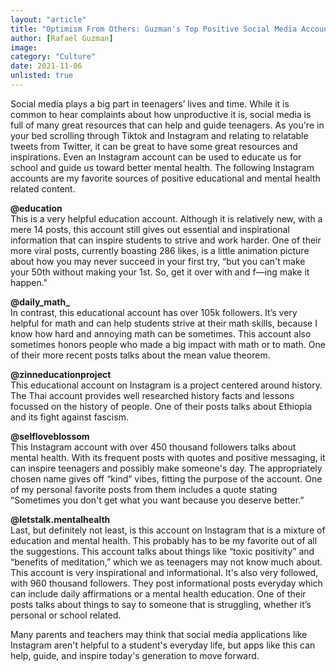 ```yaml
---
layout: "article"
title: "Optimism From Others: Guzman's Top Positive Social Media Accounts"
author: [Rafael Guzman]
image: 
category: "Culture"
date: 2021-11-06
unlisted: true
---
```


Social media plays a big part in teenagers’ lives and time. While it is common to hear complaints about how unproductive it is, social media is full of many great resources that can help and guide teenagers. As you're in your bed scrolling through Tiktok and Instagram and relating to relatable tweets from Twitter, it can be great to have some great resources and inspirations. Even an Instagram account can be used to educate us for school and guide us toward better mental health. The following Instagram accounts are my favorite sources of positive educational and mental health related content.  

**@education**  
This is a very helpful education account. Although it is relatively new, with a mere 14 posts, this account still gives out essential and inspirational information that can inspire students to strive and work harder. One of their more viral posts, currently boasting 286 likes, is a little animation picture about how you may never succeed in your first try, “but you can't make your 50th without making your 1st. So, get it over with and f—ing make it happen." 

**@daily_math_**  
In contrast, this educational account has over 105k followers. It’s very helpful for math and can help students strive at their math skills, because I know how hard and annoying math can be sometimes. This account also sometimes honors people who made a big impact with math or to math. One of their more recent posts talks about the mean value theorem. 

**@zinneducationproject**  
This educational account on Instagram is a project centered around history. The Thai account provides well researched history facts and lessons focussed on the history of people. One of their posts talks about Ethiopia and its fight against fascism.

**@selfloveblossom**  
This Instagram account with over 450 thousand followers talks about mental health. With its frequent posts with quotes and positive messaging, it can inspire teenagers and possibly make someone's day. The appropriately chosen name gives off “kind” vibes, fitting the purpose of the account. One of my personal favorite posts from them includes a quote stating “Sometimes you don't get what you want because you deserve better.”

**@letstalk.mentalhealth**  
Last, but definitely not least, is this account on Instagram that is a mixture of education and mental health. This probably has to be my favorite out of all the suggestions. This account talks about things like “toxic positivity” and “benefits of meditation,” which we as teenagers may not know much about. This account is very inspirational and informational. It's also very followed, with 960 thousand followers. They post informational posts everyday which can include daily affirmations or a mental health education. One of their posts talks about things to say to someone that is struggling, whether it’s personal or school related. 

Many parents and teachers may think that social media applications like Instagram aren't helpful to a student's everyday life, but apps like this can help, guide, and inspire today's generation to move forward.
